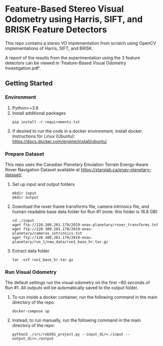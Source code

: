 # Feature-Based Stereo Visual Odometry using Harris, SIFT, and BRISK Feature Detectors
This repo contains a stereo VO implementation from scratch using OpenCV implementations of Harris, SIFT, and BRISK.

A report of the results from the experimentation using the 3 feature detectors can be viewed in 'Feature-Based Visual Odometry Investigation.pdf'.

## Getting Started
### Environment
1. Python>=3.6  
2. Install additional packages
    ```
    pip install -r requirements.txt
    ```
3. If desired to run the code in a docker environment, install docker. Instructions for Linux (Ubuntu): https://docs.docker.com/engine/install/ubuntu/
### Prepare Dataset
This repo uses the Canadian Planetary Emulation Terrain Energy-Aware Rover Navigation Dataset available at https://starslab.ca/enav-planetary-dataset/.
1. Set up input and output folders
    ```
    mkdir input
    mkdir output
    ```
2. Download the rover frame transforms file, camera intrinsics file, and human-readable base data folder for Run #1 (note: this folder is 16.8 GB)
    ```
    cd ./input
    wget ftp://128.100.201.179/2019-enav-planetary/rover_transforms.txt
    wget ftp://128.100.201.179/2019-enav-planetary/cameras_intrinsics.txt
    wget ftp://128.100.201.179/2019-enav-planetary/run_1/new_data/run1_base_hr.tar.gz
    ```
3. Extract data folder
    ```
    tar -xzf run1_base_hr.tar.gz
    ```
### Run Visual Odometry
The default settings run the visual odometry on the first ~80 seconds of Run #1. All outputs will be automatically saved to the output folder.
1. To run inside a docker container, run the following command in the main directory of the repo:
    ```
    docker-compose up
    ```
2. Instead, to run manually, run the following command in the main directory of the repo:
    ```
    python3 ./src/rob501_project.py --input_dir=./input --output_dir=./output
    ```
